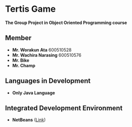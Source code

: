 # Tertis Game

**The Group Project in Object Oriented Programming course**

## Member
 - **Mr. Worakun Ata** 600510528
 - **Mr. Wachira Narasing** 600510576
 - **Mr. Bike**
 - **Mr. Champ**
 
## Languages in Development
 - **Only Java Language**
 
## Integrated Development Environment

 - **NetBeans** ([Link](https://netbeans.org/projects/www/downloads/))
